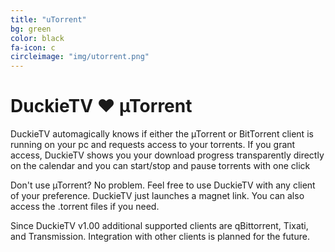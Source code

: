 ```yaml
---
title: "uTorrent"
bg: green
color: black
fa-icon: c
circleimage: "img/utorrent.png"
---
```


# DuckieTV ♥ &micro;Torrent

DuckieTV automagically knows if either the &micro;Torrent or BitTorrent client is running on your pc and requests access to your torrents. If you grant access, DuckieTV shows you your download progress transparently directly on the calendar and you can start/stop and pause torrents with one click

Don't use &micro;Torrent? No problem. Feel free to use DuckieTV with any client of your preference. DuckieTV just launches a magnet link. You can also access the .torrent files if you need. 

Since DuckieTV v1.00 additional supported clients are qBittorrent, Tixati, and Transmission.
Integration with other clients is planned for the future.